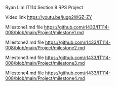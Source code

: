 Ryan Lim
IT114 Section 8
RPS Project

Video link
https://youtu.be/jugp2WGZ-ZY

Milestone1.md file
https://github.com/rl433/IT114-008/blob/main/Project/milestone1.md

Milestone2.md file
https://github.com/rl433/IT114-008/blob/main/Project/milestone2.md

Milestone3.md file
https://github.com/rl433/IT114-008/blob/main/Project/milestone3.md

Milestone4.md file
https://github.com/rl433/IT114-008/blob/main/Project/milestone4.md